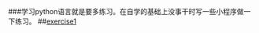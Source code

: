 ###学习python语言就是要多练习。在自学的基础上没事干时写一些小程序做一下练习。
##[exercise1](https://github.com/lzx78966/computationalphysics_N2013301510050/tree/master/learn-python/exercise1)
